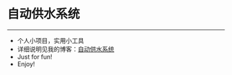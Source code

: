 # 自动供水系统
-------------------------------------

* 个人小项目，实用小工具
* 详细说明见我的博客：[自动供水系统](http://blog.chriscabin.com/others/projects/1358.html)
* Just for fun!
* Enjoy!
